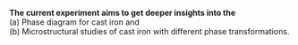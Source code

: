 <b> The current experiment aims to get deeper insights into the </b><br>
(a) Phase diagram for cast iron and <br>
(b) Microstructural studies of cast iron with different phase transformations.
